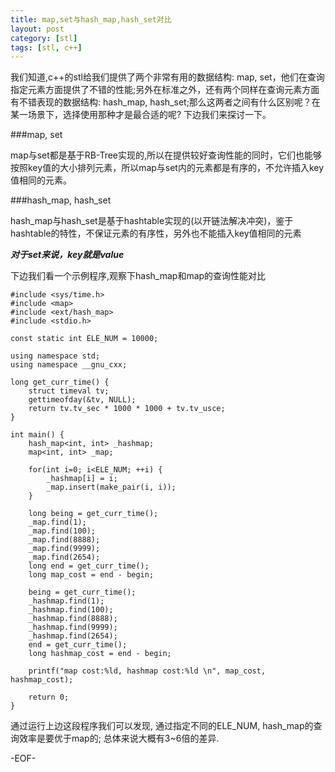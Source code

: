 ```yaml
---
title: map,set与hash_map,hash_set对比
layout: post
category: [stl]
tags: [stl, c++]
---
```

 

我们知道,c++的stl给我们提供了两个非常有用的数据结构: map, set，他们在查询指定元素方面提供了不错的性能;另外在标准之外，还有两个同样在查询元素方面有不错表现的数据结构: hash_map, hash_set;那么这两者之间有什么区别呢？在某一场景下，选择使用那种才是最合适的呢? 下边我们来探讨一下。

###map, set  

map与set都是基于RB-Tree实现的,所以在提供较好查询性能的同时，它们也能够按照key值的大小排列元素，所以map与set内的元素都是有序的，不允许插入key值相同的元素。  

###hash_map, hash_set

hash_map与hash_set是基于hashtable实现的(以开链法解决冲突)，鉴于hashtable的特性，不保证元素的有序性，另外也不能插入key值相同的元素  

***对于set来说，key就是value***

下边我们看一个示例程序,观察下hash_map和map的查询性能对比  

	#include <sys/time.h>
	#include <map>
	#include <ext/hash_map>
	#include <stdio.h>
	
	const static int ELE_NUM = 10000;
	
	using namespace std;
	using namespace __gnu_cxx;
	
	long get_curr_time() {
	    struct timeval tv;
	    gettimeofday(&tv, NULL);
	    return tv.tv_sec * 1000 * 1000 + tv.tv_usce;
	}
	
	int main() {
	    hash_map<int, int> _hashmap;
	    map<int, int> _map;
	
	    for(int i=0; i<ELE_NUM; ++i) {
	        _hashmap[i] = i;
	        _map.insert(make_pair(i, i));
	    }
	
	    long being = get_curr_time();
	    _map.find(1);
	    _map.find(100);
	    _map.find(8888);
	    _map.find(9999);
	    _map.find(2654);
	    long end = get_curr_time();
	    long map_cost = end - begin;
	
	    being = get_curr_time();
	    _hashmap.find(1);
	    _hashmap.find(100);
	    _hashmap.find(8888);
	    _hashmap.find(9999);
	    _hashmap.find(2654);
	    end = get_curr_time();
	    long hashmap_cost = end - begin;
	
	    printf("map cost:%ld, hashmap cost:%ld \n", map_cost, hashmap_cost);
	
	    return 0;
	}  

通过运行上边这段程序我们可以发现, 通过指定不同的ELE_NUM, hash_map的查询效率是要优于map的; 总体来说大概有3~6倍的差异. 

-EOF-
